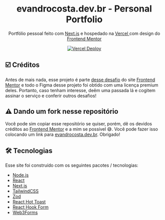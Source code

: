<h1 align="center">
  evandrocosta.dev.br - Personal Portfolio
</h1>

<p align="center">
  Portfólio pessoal feito com <a href="https://nextjs.org/">Next.js</a> e hospedado na <a href="https://vercel.com">Vercel </a> com design do <a href="https://frontendmentor.io">Frontend Mentor </a>
</p>

<p align="center">
  <a href="https://app.netlify.com/sites/brittanychiang/deploys" target="_blank">
    <img src="https://therealsujitk-vercel-badge.vercel.app/?app=portfolio-gules-seven-46" alt="Vercel Deploy">
  </a>
</p>

## ☑️ Créditos

Antes de mais nada, esse projeto é parte [desse desafio](https://www.frontendmentor.io/challenges/singlepage-developer-portfolio-bBVj2ZPi-x) do site [Frontend Mentor](https://www.frontendmentor.io/home) e todo o Figma desse projeto foi obtido com uma licença premium deles. Portanto, caso tenham interesse, deêm uma passada lá e cogitem assinar o serviço e conferir outros desafios! 
  
## ⚠️ Dando um fork nesse repositório

Você pode sim copiar esse repositório se quiser, porém, dê os devidos créditos ao [Frontend Mentor](https://www.frontendmentor.io/home) e a mim se possível 😅. Você pode fazer isso colocando um link para [evandrocosta.dev.br](https://evandrocosta.dev.br). Obrigado!

## 🛠️ Tecnologias

Esse site foi construído com os seguintes pacotes / tecnologias:
- [Node.js](https://nodejs.org/)
- [React](https://react.dev/)
- [Next.js](https://www.nextjs.org)
- [TailwindCSS](https://tailwindcss.com/)
- [Zod](https://zod.dev/)
- [React Hot Toast](https://react-hot-toast.com/)
- [React Hook Form](https://react-hook-form.com/)
- [Web3Forms](https://web3forms.com/)


